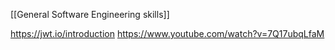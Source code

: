 [[General Software Engineering skills]]


https://jwt.io/introduction
https://www.youtube.com/watch?v=7Q17ubqLfaM

